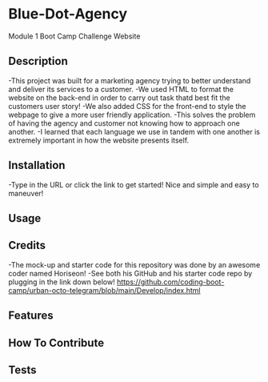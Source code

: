 # Blue-Dot-Agency

Module 1 Boot Camp Challenge Website

## Description

-This project was built for a marketing agency trying to better understand and deliver its services to a customer.
-We used HTML to format the website on the back-end in order to carry out task thatd best fit the customers user story!
-We also added CSS for the front-end to style the webpage to give a more user friendly application.
-This solves the problem of having the agency and customer not knowing how to approach one another.
-I learned that each language we use in tandem with one another is extremely important in how the website presents itself.

## Installation

-Type in the URL or click the link to get started! Nice and simple and easy to maneuver!

## Usage


## Credits

-The mock-up and starter code for this repository was done by an awesome coder named Horiseon!
-See both his GitHub and his starter code repo by plugging in the link down below!
https://github.com/coding-boot-camp/urban-octo-telegram/blob/main/Develop/index.html

## Features


## How To Contribute


## Tests
